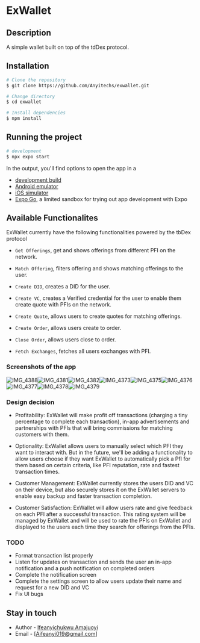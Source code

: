 # ExWallet


## Description

A simple wallet built on top of the tdDex protocol.

## Installation

```bash
# Clone the repository
$ git clone https://github.com/Anyitechs/exwallet.git

# Change directory
$ cd exwallet

# Install dependencies
$ npm install

```

## Running the project

```bash
# development
$ npx expo start

```

In the output, you'll find options to open the app in a

- [development build](https://docs.expo.dev/develop/development-builds/introduction/)
- [Android emulator](https://docs.expo.dev/workflow/android-studio-emulator/)
- [iOS simulator](https://docs.expo.dev/workflow/ios-simulator/)
- [Expo Go](https://expo.dev/go), a limited sandbox for trying out app development with Expo

## Available Functionalites
ExWallet currently have the following functionalities powered by the tbDex protocol

- ```Get Offerings```, get and shows offerings from different PFI on the network.

- ```Match Offering```, filters offering and shows matching offerings to the user.

- ```Create DID```, creates a DID for the user.

- ```Create VC```, creates a Verified credential for the user to enable them create quote with PFIs on the network.

- ```Create Quote```, allows users to create quotes for matching offerings.

- ```Create Order```, allows users create to order.

- ```Close Order```, allows users close to order.

- ```Fetch Exchanges```, fetches all users exchanges with PFI.

### Screenshots of the app
![IMG_4388](https://github.com/user-attachments/assets/79417a5c-a966-4f06-a8a4-90101e6a8544)![IMG_4381](https://github.com/user-attachments/assets/7ce5c8c4-ad74-44d6-be7a-62533c1bb09a)![IMG_4382](https://github.com/user-attachments/assets/f41d4b2d-3684-44fd-8192-e58151a60091)![IMG_4373](https://github.com/user-attachments/assets/dccd3ab4-97af-4ccf-a946-a78dfe8c6075)![IMG_4375](https://github.com/user-attachments/assets/48e1db16-077b-44fb-bfdb-01cd6c481ff5)![IMG_4376](https://github.com/user-attachments/assets/344026e6-4f28-4eaa-a860-17ecba084704)![IMG_4377](https://github.com/user-attachments/assets/2da58ee5-7f5b-4969-b764-11fbd99bedc8)![IMG_4378](https://github.com/user-attachments/assets/1ee0c957-3b79-46b2-a51c-24b85cbe9d15)![IMG_4379](https://github.com/user-attachments/assets/6b955557-2ea1-4b04-a376-504e606ae45a)

### Design decision
- Profitability: ExWallet will make profit off transactions (charging a tiny percentage to complete each transaction), in-app advertisements and partnerships with PFIs that will bring commissions for matching customers with them.

- Optionality: ExWallet allows users to manually select which PFI they want to interact with. But in the future, we'll be adding a functionality to allow users choose if they want ExWallet to automatically pick a PfI for them based on certain criteria, like PFI reputation, rate and fastest transaction times.

- Customer Management: ExWallet currently stores the users DID and VC on their device, but also securely stores it on the ExWallet servers to enable easy backup and faster transaction completion.

- Customer Satisfaction: ExWallet will allow users rate and give feedback on each PFI after a successful transaction. This rating system will be managed by ExWallet and will be used to rate the PFIs on ExWallet and displayed to the users each time they search for offerings from the PFIs.

### TODO
- Format transaction list properly
- Listen for updates on transaction and sends the user an in-app notification and a push notification on completed orders
- Complete the notification screen
- Complete the settings screen to allow users update their name and request for a new DID and VC
- Fix UI bugs


## Stay in touch

- Author - [Ifeanyichukwu Amajuoyi](https://www.linkedin.com/in/ifeanyichukwu-amajuoyi-8b6229153/)
- Email - [Aifeanyi019@gmail.com]
